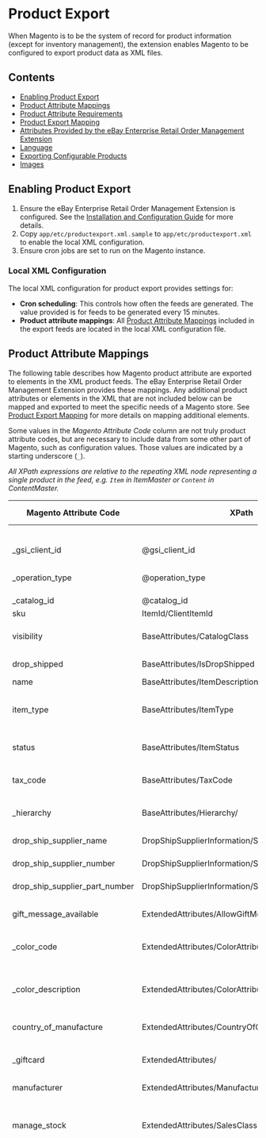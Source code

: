 # Product Export

When Magento is to be the system of record for product information (except for inventory management), the extension enables Magento to be configured to export product data as XML files.

## Contents

- [Enabling Product Export](#enabling-product-export)
- [Product Attribute Mappings](#product-attribute-mappings)
- [Product Attribute Requirements](#product-attribute-requirements)
- [Product Export Mapping](#product-export-mapping)
- [Attributes Provided by the eBay Enterprise Retail Order Management Extension](#attributes-provided-by-the-ebay-enterprise-retail-order-management-extension)
- [Language](#language)
- [Exporting Configurable Products](#exporting-configurable-products)
- [Images](#images)

## Enabling Product Export

1. Ensure the eBay Enterprise Retail Order Management Extension is configured. See the [Installation and Configuration Guide](INSTALL.md) for more details.
1. Copy `app/etc/productexport.xml.sample` to `app/etc/productexport.xml` to enable the local XML configuration.
1. Ensure cron jobs are set to run on the Magento instance.

### Local XML Configuration

The local XML configuration for product export provides settings for:

- **Cron scheduling**: This controls how often the feeds are generated. The value provided is for feeds to be generated every 15 minutes.
- **Product attribute mappings**: All [Product Attribute Mappings](#product-attribute-mappings) included in the export feeds are located in the local XML configuration file.

## Product Attribute Mappings

The following table describes how Magento product attribute are exported to elements in the XML product feeds. The eBay Enterprise Retail Order Management Extension provides these mappings. Any additional product attributes or elements in the XML that are not included below can be mapped and exported to meet the specific needs of a Magento store. See [Product Export Mapping](#product-export-mapping) for more details on mapping additional elements.

Some values in the _Magento Attribute Code_ column are not truly product attribute codes, but are necessary to include data from some other part of Magento, such as configuration values. Those values are indicated by a starting underscore (`_`).

*All XPath expressions are relative to the repeating XML node representing a single product in the feed, e.g. `Item` in ItemMaster or `Content` in ContentMaster.*

<table>
	<thead>
		<tr>
			<th>Magento Attribute Code</th>
			<th>XPath</th>
			<th>Description</th>
			<th>Lang Support</th>
		</tr>
	</thead>
	<tbody>
		<tr>
			<th colspan="4">ItemMaster</th>
		</tr>
		<tr>
			<td>_gsi_client_id</td>
			<td>@gsi_client_id</td>
			<td>The Client Id configured for the website product data is being exported for.</td>
			<td>No</td>
		</tr>
		<tr>
			<td>_operation_type</td>
			<td>@operation_type</td>
			<td>One of <code>Add</code> or <code>Update</code>. The first time a product is exported, it will have an operation type of <code>Add</code>. Later exports of the product will have an operation type of <code>Update</code>.</td>
			<td>No</td>
		</tr>
		<tr>
			<td>_catalog_id</td>
			<td>@catalog_id</td>
			<td>The Catalog Id configured for the Magento instance.</td>
			<td>No</td>
		</tr>
		<tr>
			<td>sku</td>
			<td>ItemId/ClientItemId</td>
			<td>Product SKU. Must be less than 15 characters to export.</td>
			<td>No</td>
		</tr>
		<tr>
			<td>visibility</td>
			<td>BaseAttributes/CatalogClass</td>
			<td>A product visibility of "Not Visible Individually" will be included in the feed with a catalog class of <code>nosale</code>. Any other visibility setting will be included as <code>regular</code>.</td>
			<td>No</td>
		</tr>
		<tr>
			<td>drop_shipped</td>
			<td>BaseAttributes/IsDropShipped</td>
			<td>Specifies if the item can be fulfilled using a drop shipper. Uses the value of the <a href="#attributes-provided-by-the-ebay-enterprise-retail-order-management-extension">"Drop Shipped"</a> product attribute.</td>
			<td>No</td>
		</tr>
		<tr>
			<td>name</td>
			<td>BaseAttributes/ItemDescription</td>
			<td>The "Name" attribute of the product.</td>
			<td>No</td>
		</tr>
		<tr>
			<td>item_type</td>
			<td>BaseAttributes/ItemType</td>
			<td>Specifies the type of item in eBay Enterprise Retail Order Management. This value is not restricted by the feed schema but should be one of the values described under <a href="#ebay-enterprise-retail-order-management-item-types">eBay Enterprise Retail Order Management Item Types</a>.</td>
			<td>No</td>
		</tr>
		<tr>
			<td>status</td>
			<td>BaseAttributes/ItemStatus</td>
			<td>Products that are "Disabled" will have a value of <code>Inactive</code> in the feed. Products that are "Enabled" will have a value of <code>Active</code> in the feed.</td>
			<td>No</td>
		</tr>
		<tr>
			<td>tax_code</td>
			<td>BaseAttributes/TaxCode</td>
			<td>The eBay Enterprise assigned tax group. Uses the <a href="#attributes-provided-by-the-ebay-enterprise-retail-order-management-extension">"Tax Code"</a> product attribute. Note that this is different from the "Tax Class" in Magento.</td>
			<td>No</td>
		</tr>
		<tr>
			<td>_hierarchy</td>
			<td>BaseAttributes/Hierarchy/</td>
			<td>The merchandise structure for the item. This mapping is responsible for exporting all of the <a href="#attributes-provided-by-the-ebay-enterprise-retail-order-management-extension">hierarchy department and class attributes</a>.</td>
			<td>No</td>
		</tr>
		<tr>
			<td>drop_ship_supplier_name</td>
			<td>DropShipSupplierInformation/SupplierName</td>
			<td>Name of the drop shipper fulfilling the item. Only required when the product can be fulfilled by a drop shipper.</td>
			<td>No</td>
		</tr>
		<tr>
			<td>drop_ship_supplier_number</td>
			<td>DropShipSupplierInformation/SupplierNumber</td>
			<td>eBay Enterprise assigned code for the drop ship supplier. Only required when the product can be fulfilled by a drop shipper.</td>
			<td>No</td>
		</tr>
		<tr>
			<td>drop_ship_supplier_part_number</td>
			<td>DropShipSupplierInformation/SupplierPartNumber</td>
			<td>The id or SKU used by the drop ship supplier to identify the item. Only required when the product can be fulfilled by a drop shipper.</td>
			<td>No</td>
		</tr>
		<tr>
			<td>gift_message_available</td>
			<td>ExtendedAttributes/AllowGiftMessage</td>
			<td>Specifies if the customer can add gift messages to the item. "Yes" will allow messages to be applied. "No" will disallow gift messages for the item.</td>
			<td>No</td>
		</tr>
		<tr>
			<td>_color_code</td>
			<td>ExtendedAttributes/ColorAttributes/Color/Code</td>
			<td>When a product has a color option, this will use the "admin" label for the color option. This value should uniquely identify the color option.</td>
			<td>No</td>
		</tr>
		<tr>
			<td>_color_description</td>
			<td>ExtendedAttributes/ColorAttributes/Color/Description</td>
			<td>When a product has a color option, <code>Description</code> XML nodes will be added for each store view specific color option label. The <code>Description</code> node will include an <code>xml:lang</code> attribute containing the "Store Language Code" of the store view the label applies to. These values should be the display name of the color option.</td>
			<td>Yes</td>
		</tr>
		<tr>
			<td>country_of_manufacture</td>
			<td>ExtendedAttributes/CountryOfOrigin</td>
			<td>Country in which the goods were completely derived or manufactured. Should be the ISO 3166 two letter/alpha format.</td>
			<td>No</td>
		</tr>
		<tr>
			<td>_giftcard</td>
			<td>ExtendedAttributes/</td>
			<td>For gift cards, will include the <code>GiftCardFacing</code> element, set to the product's "Name" attribute and the <code>GiftCardTenderCode</code> to the appropriate eBay Enterprise Retail Order Management tender code for the type of gift card.</td>
			<td>No</td>
		</tr>
		<tr>
			<td>manufacturer</td>
			<td>ExtendedAttributes/Manufacturer/Name</td>
			<td>Company name of the manufacturer of the item.</td>
			<td>No</td>
		</tr>
		<tr>
			<td>manage_stock</td>
			<td>ExtendedAttributes/SalesClass</td>
			<td>Determines product display behavior based on inventory availability. Items set to have "Managed Stock" will be given a sales class of <code>stock</code>, tying display to inventory availability. Items set to not have "Managed Stock" will be given a sales class of <code>advanceOrderOpen</code>, making display independent of inventory availability.</td>
			<td>No</td>
		</tr>
		<tr>
			<td>_style</td>
			<td>ExtendedAttributes/Style/</td>
			<td>
				<p>Relates a specific variant of a product, a simple product in Magento, to a general style of product, a configurable product in Magento. Any simple product that is used by a configurable product will have <code>StyleID</code> and <code>StyleDescription</code> XML nodes with values of the "SKU" and "Name" respectively of the parent configurable product. Any other product will simply use its own "SKU" and "Name" for the <code>StyleID</code> and <code>StyleDescription</code>.</p>

				<p><em>Note that eBay Enterprise Retail Order Management feed only supports simple products belonging to a single parent configurable product. If a simple product is used by more than one configurable product, only one of the relationships will be included in the feed. Which relationship will be included is not strictly defined.</em></p>
			</td>
			<td>No</td>
		</tr>
		<tr>
			<td>cost</td>
			<td>ExtendedAttributes/</td>
			<td>Creates the <code>UnitCost</code> element representing the cost per unit of measure for the merchandise. This value will be in the default currency of the Magento instance and will include a <code>currency_code</code> attribute indicating the three character ISO-4217 currency code the price is in.</td>
			<td>No</td>
		</tr>
		<tr>
			<td>item_url</td>
			<td>EB2C/ItemURLs/</td>
			<td>Will contain an <code>ItemURL</code> node with a value of the product page URL for the product in the default store view. The <code>ItemURL</code> XML node will include a <code>type</code> attribute set to <code>webstore</code> indicating the URL points to the Magento webstore.</td>
			<td>No</td>
		</tr>
		<tr>
			<th colspan="4">ContentMaster</th>
		</tr>
		<tr>
			<td>_gsi_client_id</td>
			<td>@gsi_client_id</td>
			<td>The Client Id configured for the website product data is being exported for.</td>
			<td>No</td>
		</tr>
		<tr>
			<td>_catalog_id</td>
			<td>@catalog_id</td>
			<td>The Catalog Id configured for the Magento instance.</td>
			<td>No</td>
		</tr>
		<tr>
			<td>sku</td>
			<td>UniqueID</td>
			<td>Product SKU. Must be less than 15 characters to export.</td>
			<td>No</td>
		</tr>
		<tr>
			<td>_style</td>
			<td>ExtendedAttributes/Style/</td>
			<td>
				<p>Relates a specific variant of a product, a simple product in Magento, to a general style of product, a configurable product in Magento. Any simple product that is used by a configurable product will have <code>StyleID</code> XML node with a value of the "SKU" of the parent configurable product. Any configurable product will simply use its own SKU as the <code>StyleID</code> value.</p>

				<p><em>Note that eBay Enterprise Retail Order Management feed only supports simple products belonging to a single parent configurable product. If a simple product is used by more than one configurable product, only one of the relationships will be included in the feed. Which relationship will be included is not strictly defined.</em></p>
			</td>
			<td>No</td>
		</tr>
		<tr>
			<td>_product_links</td>
			<td>ProductLinks</td>
			<td>
				Specifies links between products for Related Products, Up-sells, and Cross-sells. Each product relation will create a new <code>ProductLink</code> XML element. These elements will include a <code>LinkToUniqueID</code> XML element containing the SKU of the product the link is to and a <code>link_type</code> attribute indicating the type of link. Magento product relationships are mapped to eBay Enterprise Retail Order Management link types as follows:

				<table>
					<thead>
						<tr>
							<th>Magento Link Type</th><th>Feed Link Type</th>
						</tr>
					</thead>
					<tbody>
						<tr><td>Related</td><td>ES_Accessory</td></tr>
						<tr><td>Cross-Sells</td><td>ES_CrossSelling</td></tr>
						<tr><td>Up-Sells</td><td>ES_UpSelling</td></tr>
					</tbody>
				</table>

			</td>
			<td>No</td>
		</tr>
		<tr>
			<td>_category_links</td>
			<td>CategoryLinks</td>
			<td>Specifies categories the product is displayed in. Category hierarchies are represented as dash (<code>-</code>) separated lists of category names. Category links from Magento will always be given an <code>import_mode</code> of "Replace."</td>
			<td>No</td>
		</tr>
		<tr>
			<td>name</td>
			<td>BaseAttributes/Title</td>
			<td>The "Name" of the product. One <code>Title</code> XML element will be included per translation of the product attribute. See the <a href="#language">Language</a> section below for more information on how the extension handles translations.</td>
			<td>Yes</td>
		</tr>
		<tr>
			<td>_color_code</td>
			<td>ExtendedAttributes/ColorAttributes/Color/Code</td>
			<td>When a product has a color option, this will use the "admin" label for the color option. This value should uniquely identify the color option.</td>
			<td>No</td>
		</tr>
		<tr>
			<td>_color_description</td>
			<td>ExtendedAttributes/ColorAttributes/Color/Description</td>
			<td>When a product has a color option, <code>Description</code> XML nodes will be added for each store view specific color option label. The <code>Description</code> node will include an <code>xml:lang</code> attribute containing the "Store Language Code" of the store view the label applies to. These values should be the display name of the color option.</td>
			<td>Yes</td>
		</tr>
		<tr>
			<td>country_of_manufacture</td>
			<td>ExtendedAttributes/DisplayCountryOfOrigin</td>
			<td>Country in which the goods were completely manufactured. This value is used for display purposes only. The product export currently uses the two character country code.</td>
			<td>No</td>
		</tr>
		<tr>
			<td>gift_wrapping_available</td>
			<td>ExtendedAttributes/GiftWrap</td>
			<td>Specifies if gift wrapping is available for the product. When allowed, will contain a value of <code>Y</code>. When not allowed, a value of <code>N</code> will be used. When the product is set to "Use Config Settings" the value of the System -> Configuration -> Sales -> Gift Options -> Allow Gift Wrapping for Order Items configuration value.</td>
			<td>No</td>
		</tr>
		<tr>
			<td>description</td>
			<td>ExtendedAttributes/LongDescription</td>
			<td>The long description of the item.</td>
			<td>Yes</td>
		</tr>
		<tr>
			<td>meta_keyword</td>
			<td>ExtendedAttributes/SearchKeywords</td>
			<td>Search terms associated with the item.</td>
			<td>Yes</td>
		</tr>
		<tr>
			<td>short_description</td>
			<td>ExtendedAttributes/ShortDescription</td>
			<td>Short description of the item.</td>
			<td>Yes</td>
		</tr>
		<tr>
			<td>_giftcard</td>
			<td>ExtendedAttributes/GiftCard</td>
			<td>Disabled.</td>
			<td>No</td>
		</tr>
		<tr>
			<td>news_from_date</td>
			<td>CustomAttributes/Attribute[@name="news_from_date"]</td>
			<td>A custom attribute containing when the item should be considered new from.</td>
			<td>No</td>
		</tr>
		<tr>
			<td>news_to_date</td>
			<td>CustomAttributes/Attribute[@name="news_to_date"]</td>
			<td>A custom attribute containing when the item should be considered new until.</td>
			<td>No</td>
		</tr>
		<tr>
			<th colspan="4">Prices</th>
		</tr>
		<tr>
			<td>_gsi_client_id</td>
			<td>@gsi_client_id</td>
			<td>The Client Id configured for the website product data is being exported for.</td>
			<td>No</td>
		</tr>
		<tr>
			<td>_catalog_id</td>
			<td>@catalog_id</td>
			<td>The Catalog Id configured for the Magento instance.</td>
			<td>No</td>
		</tr>
		<tr>
			<td>_gsi_store_id</td>
			<td>@gsi_store_id</td>
			<td>The Store Id configured for the website product data is being exported for.</td>
			<td>No</td>
		</tr>
		<tr>
			<td>sku</td>
			<td>ClientItemId</td>
			<td>The item SKU. Must be less than 15 characters to export.</td>
			<td>No</td>
		</tr>
		<tr>
			<td>_price_event_number</td>
			<td>Event/EventNumber</td>
			<td>When the product has a special price, this XML element will be included with an event number based on the special from and to dates - <code>{special_from_date}-{special_to_date}</code>.</td>
			<td>No</td>
		</tr>
		<tr>
			<td>price</td>
			<td>Event/Price</td>
			<td>The "IS" price for the time/date range. This is the price that will be used for price calculations. When the product includes a "Special Price," that value will be used as the value of the <code>Event/Price</code> element. When there is no "Special Price" for the product, the "Price" attribute value will be used.</td>
			<td>No</td>
		</tr>
		<tr>
			<td>msrp</td>
			<td>Event/MSRP</td>
			<td>Uses the product "MSRP" attribute. This value will **never** be used as the selling price.</td>
			<td>No</td>
		</tr>
		<tr>
			<td>alternate_price1</td>
			<td>Event/AlternatePrice1</td>
			<td>The "WAS" price for "WAS/IS" price models. This value will **never** be used as the selling price. When the product has a "Special Price" set, this will be set to the product's "Price" attribute. When the product does not have a "Special Price" set, this XML element will not be included in the feed.</td>
			<td>No</td>
		</tr>
		<tr>
			<td>special_from_date</td>
			<td>Event/StartDate</td>
			<td>The date and time the price event will become active. When not present, the price event will become active once the feed is processed.</td>
			<td>No</td>
		</tr>
		<tr>
			<td>special_to_date</td>
			<td>Event/EndDate</td>
			<td>The date and time the price event will be active until. This value *must* be after the Start Date. When not present, the a default value of "2500-12-31" will be assumed by the receiving system.</td>
			<td>No</td>
		</tr>
		<tr>
			<td>_price_vat_inclusive</td>
			<td>Event/PriceVatInclusive</td>
			<td>Set to "true" if the product price is VAT inclusive, "false" otherwise. Currently, this value will always be mapped to "false."</td>
			<td>No</td>
		</tr>
	</tbody>
</table>

## Product Attribute Requirements

The following product requirements must be met for a product to be exported from Magento to eBay Enterprise Retail Order Management.

| Product Attribute         | Requirement |
| ------------------------- | ----------- |
| SKU                       | Must be set and less than 15 characters. |
| Hierarchy Class Number    | Non-empty value. Must be provided by eBay Enterprise. |
| Hierarchy Dept Number     | Non-empty value. Must be provided by eBay Enterprise. |
| Hierarchy Subclass Number | Non-empty value. Must be provided by eBay Enterprise. |
| Hierarchy Subdept Number  | Non-empty value. Must be provided by eBay Enterprise. |
| Tax Code                  | Non-empty value. Must be provided by eBay Enterprise. |

## Product Export Mapping

Mappings are located in the `app/etc` directory of the Magento root in an XML configuration file named `productexport.xml.sample`. This file must be copied or renamed to `productexport.xml` in order for exports to function.

**WARNING:** Be careful when modifying this file. Invalid Changes can cause schema validation errors which may prevent feed files from being generated.

The basic structure of the mapping configuration is as follows:

```xml
<config>
	<default>
		<eb2cproduct>
			<feed_pim_mapping>
				<feed_mapping_name> <!-- A unique name for the mapping.
										 In the sample, we use item_map for ItemMaster and
										 content_map for ContentMaster, etc
									-->
					<mappings>
						... <!-- individual attribute code configuration goes here -->
					</mappings>
				<feed_mapping_name>
			</feed_pim_mapping>
		</eb2cproduct>
	</default>
</config>
```

### Attribute Code Configuration

Attribute codes in Magento are mapped using an ordered list of XML structures that relate a Magento product attribute code to a method. The method should transform the data into an appropriate XML representation. The result is added as a child of the element specified in the config. The method declarations are similar to Magento's observer configuration.

```xml
<mage_attribute_code> <!-- The attribute code for an attribute in Magento -->
	<class>eb2cproduct/pim</class> <!-- Magento object factory string -->
	<type>(disabled|model|helper|singleton)</type> <!-- Type of object factory to use -->
	<method>takeAction</method> <!-- Any public method -->
	<xml_dest>Explicit/Relative/Path/To/Node</xml_dest> <!-- Subset-of-XPath expression describing how to create the destination node. -->
	<translate>(0|1)</translate> <!-- Whether the resultant XML can contain more than one node differentiated by a `xml:lang` attribute or only a single node with no `xml:lang` -->
</mage_attribute_code>
```

If `type` is `disabled`, the attribute will not be built into the outbound file.

The `xml_dest` specifies the element that will be the parent of the transformed data. Its value is a string that takes its syntax from XPath. The path must unambiguously describe a single destination node and consist of elements separated by slashes.

A fatal exception will be thrown in the following cases:

1. Ambiguous `xml_dest` paths
1. Paths with leading slashes
1. Paths starting with `..`

The element referenced by the final part of the path will always be created as a new element even if an element with the same tag name exists. A trailing '/' at the end of the path overrides this feature and instead attaches the method results as the children of the existing element.

Note: no nodes are overwritten.

The first element of the `xml_dest` path is expected to be one of BaseAttributes, ExtendedAttributes or CustomAttributes, but it is not explicitly forbidden for it to be something else. Please refer to the XML schema for more information.

There is limited support for element attributes using a subset of XPath predicate syntax. This is largely useful when adding mappings to CustomAttributes in the feeds.

For example, the path `CustomAttributes/Attribute[@name="attrvalue"][@operation_type="Add"]` will result in the following XML output:

```xml
<CustomAttributes>
	<Attribute name="attrvalue" operation_type="Add">
		<!-- result of method -->
	</Attribute>
</CustomAttributes>
```

### Special Attribute Configurations

There are cases where data is not stored as a product attribute or calculated from other sources. Prepending the "attribute code" element's tag name with an underscore will tell the export module to not attempt to retrieve the value from the product, but still execute the method. The result, if any, will be added to the document.

```xml
<_name_of_attribute_or_concept> <!-- prepend the XML tag name with an "_" -->
	<class>...</class>
	<type>(disabled|model|helper|singleton)</type>
	<method>...</method>
	<xml_dest>...</xml_dest>
	<translate>(0|1)</translate>
</_name_of_attribute_or_concept>
```

This is useful when arbitrary data should be in the document but is not a product attribute.

Attributes that are not specified in the XML schema can be added as custom attributes. This example demonstrates usage of the builtin method for handling custom attributes.

```xml
<name_of_attribute>
	<class>eb2cproduct/pim</class>
	<type>helper</type>
	<method>getValueAsDefault</method>
	<xml_dest>CustomAttributes/Attribute[@name="name_of_attribute"]</xml_dest>
	<translate>1</translate>
</name_of_attribute>
```

As long as the resultant XML validates according to the schema (see the `xsd` subdirectory of the Eb2cCore module), you can customize this mapping however you like, including writing your own mapping methods.

### Built-in methods

The eb2cproduct/pim helper has predefined passthrough methods for the following data types:

- passYesNoToBool - convert "Yes/No" product attributes to text node containing the boolean representation
- passString - produces a text node containing the string value of the product attribute
- passInteger - produces a text node containing the integer value of the product attribute
- passDecimal - produces a text node containing the float value of the product attribute

### Examples

A simple example mapping a Yes/No attribute with the code of drop_shippable to the IsDropShipped BaseAttribute would look like:

```xml
<drop_shippable>
	<class>eb2cproduct/pim</class>
	<type>helper</type>
	<method>passYesNoToBool</method>
	<xpath>BaseAttributes/IsDropShipped</xpath>
</drop_shippable>
```

## Attributes Provided by the eBay Enterprise Retail Order Management Extension

The following attributes have are created by the eBay Enterprise Retail Order Management Extension and added to the "Default" attribute set in Magento and should be included in every product attribute set in the Magento instance.

| Attribute Name | Attribute Code | Description |
|----------------|----------------|-------------|
| Size | size | Product size. |
| Style Id | style_id | Relates simple products to configurable products. A simple product's Style Id relates to the configurable product's SKU. |
| Is Clean | is_clean | Flag indicating if the product has had all of its product links resolved. |
| Unresolved Product Links | unresolved_product_links | Any related, cross-sell or up-sell product links for the product that have not yet been created, typically due to the target products not existing in Magento yet. |
| HTS Codes | hts_codes | Mapping of tax codes used for calculating international taxes and duties. |
| Tax Code | tax_code | eBay Enterprise assigned tax group. |
| Item Type | item_type | Item specification used by eBay Enterprise Retail Order Management. This value should be one of the values described under [eBay Enterprise Retail Order Management Item Types](#ebay-enterprise-retail-order-management-item-types). |
| Drop Shipped | drop_shipped | Specifies if the item can be fulfilled using a drop shipper.  |
| Drop Ship Supplier Name | drop_ship_supplier_name | Name of the drop ship supplier fulfilling the product. |
| Drop Ship Supplier Number | drop_ship_supplier_number | eBay Enterprise assigned code for the drop ship supplier. |
| Drop Ship Supplier Part Number | drop_ship_supplier_part_number | Id or SKU used by the drop ship supplier to identify the item. |
| Hierarchy Department Number | hierarchy_dept_number | Hierarchy Level 1 number. |
| Hierarchy Department Description | hierarchy_dept_description | Hierarchy Level 1 description. |
| Hierarchy Subdepartment Number | hierarchy_subdept_number | Hierarchy Level 2 number. |
| Hierarchy Subdepartment Description | hierarchy_subdept_description | Hierarchy Level 2 description. |
| Hierarchy Class Number | hierarchy_class_number | Hierarchy Level 3 number. |
| Hierarchy Class Description | hierarchy_class_description | Hierarchy Level 3 description. |
| Hierarchy Subclass Number | hierarchy_subclass_number | Hierarchy Level 4 number. |
| Hierarchy Subclass Description | hierarchy_subclass_description | Hierarchy Level 4 description. |

### eBay Enterprise Retail Order Management Item Types

The following item types are supported by eBay Enterprise Retail Order Management. The Magento "Item Type" product attribute added by the eBay Enterprise Retail Order Management Extension must be one of the following when exporting products.

<table>
	<thead>
		<tr>
			<th>Type</th><th>Description</th>
		</tr>
	</thead>
	<tbody>
		<tr>
			<td>Custom</td><td>Customization SKUs.  A virtual item that represents a charge to the consumer to customize an item as well as a description of the customization options selected by the customer.</td>
		</tr>
		<tr>
			<td>Donation</td>
			<td>Donation SKU. A virtual item that represents a consumer's donation to a charitable cause.</td>
		</tr>
		<tr>
			<td>GC</td>
			<td>Physical Gift Cards.</td>
		</tr>
		<tr>
			<td>GiftMessage</td>
			<td>This item is a Gift Message.</td>
		</tr>
		<tr>
			<td>GiftWrap</td>
			<td>Physical Gift Wrap.</td>
		</tr>
		<tr>
			<td>Merch</td>
			<td>A typical physically-fulfilled item.</td>
		</tr>
		<tr>
			<td>OGC</td>
			<td>Online Gift Certificates that are hosted/processed by eBay Enterprise. They are our in-house product for gift certificates that do not have a physical card associated with them (only a payment account number and PIN).</td>
		</tr>
		<tr>
			<td>PostSaleFulfillment</td>
			<td>Post-sale fulfillment SKU. A virtual item that needs to be classified separately from other virtual sku types such as Donation or Warranty SKUs.</td>
		</tr>
		<tr>
			<td>RefundOGC</td>
			<td>Refund online Gift Certificate. 'Refund' used for accounting purposes to differentiate Refunds from the original tender.</td>
		</tr>
		<tr>
			<td>RefundOGCForCOD</td>
			<td>Refund online gift certificate issued against a COD order.</td>
		</tr>
		<tr>
			<td>RefundOGCForCVS</td>
			<td>Refund online gift certificate issued against a CVS order.</td>
		</tr>
		<tr>
			<td>RefundVGC</td>
			<td>Refund Virtual Gift Cards. 'Refund' used for accounting purposes to differentiate Refunds from the original tender.</td>
		</tr>
		<tr>
			<td>VGC</td>
			<td>Functionally similar to OGC’s except they are processed by a 3rd-party gift-card provider (ex: SVS or ValueLink).</td>
		</tr>
		<tr>
			<td>Warranty</td>
			<td>Product warranty. A virtual item representing a warranty purchased for another physical item on the order.</td>
		</tr>
		<tr>
			<td>WarrantyDep</td>
			<td>This item is a dependent warranty. May only be purchased with another item. Is not included in search results.</td>
		</tr>
		<tr>
			<td>WarrantyAloneAndDep</td>
			<td>Warranty item may be sold independently or with the purchase of another item. Is included in search results.</td>
		</tr>
		<tr>
			<td>InstallSvcDep</td>
			<td>This item is a type of installation service that maybe purchase with another item. When searching this item is not returned in the search results. This item may not be purchased alone.</td>
		</tr>
		<tr>
			<td>InstallSvcAloneAndDep</td>
			<td>this item is a type of installation service that maybe purchased independently or with another item. When searching this item may be in the results.</td>
		</tr>
		<tr>
		</tr>
	</tbody>
</table>

## Language

In eBay Enterprise Retail Order Management terms, some attribute values can vary on language. In Magento terms this means retrieve the different values for these nodes from stores, if such stores exist. (For these purposes we do not distinguish between a "store" and a "store view".) If the config.xml `translate` element is set to 0, the resultant XML should contain a single node with no `xml:lang` attribute.`

### Where to find language in the feeds

Feeds denote language according to one of two possible structures, either:

```xml
<CustomAttributes>
	<Attribute name="some_attribute" xml:lang="bcp-47-language-code">
		<Value>The localized value</Value>
	</Attribute>
</CustomAttribute>
```

or

```xml
<BaseOrExtendedAttributes>
	<SomeAttribute xml:lang="bcp-47-language-code">The localized value</SomeAttribute>
</BaseOrExtendedAttributes>
```

### What to do with language-specific attribute values

Mappings with a `translate` element set to `1` will be included in the feed multiple times, once for each store view containing a unique "Store Language Code" and attribute value combination.

For example, assume you have a Magento instance set up the following way:

| Scope               | Language      | Product name  |
| ------------------- | ------------- | ------------- |
| Default             | "en-us"       | Pickle        |
| Website1            | "use default" |               |
| Website1:Storeview1 | "use default" | "use default" |
| Website1:Storeview2 | "fr-ca"       | pétrin        |
| Website2            | "de-de"       |               |
| Website2:Storeview3 | "it-it"       | sottaceto     |
| Website2:Storeview4 | "en-us"       | Dill Pickle   |
| Website2:Storeview5 | "use website" | Essiggurke    |
| Website2:Storeview6 | "zh-cn"       | "use default" |

And assuming this configuration:

```xml
...
<mappings>
	<name>
		<class>eb2cproduct/pim</class>
		<type>helper</type>
		<method>passString</method>
		<xml_dest>BaseAttributes/Title</xml_dest>
		<translate>1</translate>
	</name>
	...
</mappings>
```

The resultant XML would look like:

```xml
<BaseAttributes>
	<Title xml:lang="en-us">Pickle</Title>
	<Title xml:lang="fr-ca">pétrin</Title>
	<Title xml:lang="it-it">sottaceto</Title>
	<Title xml:lang="en-us">Dill Pickle</Title>
	<Title xml:lang="de-de">Essiggurke</Title>
	<Title xml:lang="zh-cn">Pickle</Title>
	...
</BaseAttributes>
```

If two store views with the same Client Id, store code and language have different values for an attribute, both values will be included in the feed with the same language:

```xml
<Foo xml:lang="en-us">Fish</Foo>
<Foo xml:lang="en-us">Osteichthyes</Foo>
```

This is harmless and eBay Enterprise Retail Order Management will normalize the input.

## Exporting Configurable Products

Configurable products will be included in all of the product feeds from Magento. Configurable products will be related to used simple products via the Style Id. Simple products being used by a configurable product will have a Style Id matching the SKU of the configurable product to indicate the relationship. Configurable products will be given a Style Id matching the product's SKU to indicate that it is a parent product.

_Note that in the product export feeds, simple products may only be related to a single configurable product via the Style Id. For this reason, eBay Enterprise Retail Order Management does not support simple products being associated with multiple configurable products. In such scenarios, the product export should not crash but the exact behavior of simple products associated with more than one configurable product is not strictly defined._

## Images

Please see [Image Feeds](IMAGE_EXPORT.md) documentation for details on exporting images to eBay Enterprise Retail Order Management. Image export is required to make images available services such as eBay Enterprise Marketing Solutions Email and marketplace integrations.
